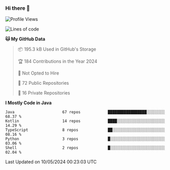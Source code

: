 ### Hi there 👋


<!--START_SECTION:waka-->
![Profile Views](http://img.shields.io/badge/Profile%20Views-0-blue)

![Lines of code](https://img.shields.io/badge/From%20Hello%20World%20I%27ve%20Written-8.2%20million%20lines%20of%20code-blue)

**🐱 My GitHub Data** 

> 📦 195.3 kB Used in GitHub's Storage 
 > 
> 🏆 184 Contributions in the Year 2024
 > 
> 🚫 Not Opted to Hire
 > 
> 📜 72 Public Repositories 
 > 
> 🔑 16 Private Repositories 
 > 
**I Mostly Code in Java** 

```text
Java                     67 repos            █████████████████░░░░░░░░   68.37 % 
Kotlin                   14 repos            ████░░░░░░░░░░░░░░░░░░░░░   14.29 % 
TypeScript               8 repos             ██░░░░░░░░░░░░░░░░░░░░░░░   08.16 % 
Python                   3 repos             █░░░░░░░░░░░░░░░░░░░░░░░░   03.06 % 
Shell                    2 repos             █░░░░░░░░░░░░░░░░░░░░░░░░   02.04 % 
```




 Last Updated on 10/05/2024 00:23:03 UTC
<!--END_SECTION:waka-->
